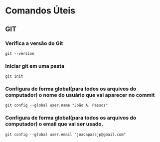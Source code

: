# Comandos Úteis

## GIT


### Verifica a versão do Git
```
git --version
```
### Iniciar git em uma pasta
```
git init
```
### Configura de forma global(para todos os arquivos do computador) o nome do usuário que vai aparecer no commit
```
git config --global user.name "João A. Passos"
```
### Configura de forma global(para todos os arquivos do computador) o email que vai ser usado.
```
git config --global user.email "joaoapassjp@gmail.com"
```